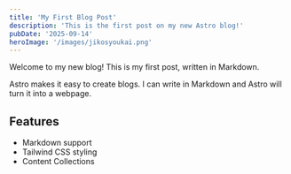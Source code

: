 ```yaml
---
title: 'My First Blog Post'
description: 'This is the first post on my new Astro blog!'
pubDate: '2025-09-14'
heroImage: '/images/jikosyoukai.png'
---
```


Welcome to my new blog! This is my first post, written in Markdown.

Astro makes it easy to create blogs. I can write in Markdown and Astro will turn it into a webpage.

## Features

*   Markdown support
*   Tailwind CSS styling
*   Content Collections

